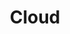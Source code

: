 ---
title: Cloud
linkTitle: "Cloud"
weight: 8
description: >
  Learn about AWS and Azure cloud concepts
---
